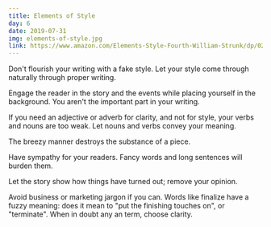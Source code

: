 ```yaml
---
title: Elements of Style
day: 6
date: 2019-07-31
img: elements-of-style.jpg
link: https://www.amazon.com/Elements-Style-Fourth-William-Strunk/dp/020530902X/
---
```


Don't flourish your writing with a fake style. Let your style come through
naturally through proper writing.

Engage the reader in the story and the events while placing yourself in the
background. You aren't the important part in your writing.

If you need an adjective or adverb for clarity, and not for style, your verbs
and nouns are too weak. Let nouns and verbs convey your meaning. 

The breezy manner destroys the substance of a piece.

Have sympathy for your readers. Fancy words and long sentences will burden them.

Let the story show how things have turned out; remove your opinion.

Avoid business or marketing jargon if you can. Words like finalize have a fuzzy
meaning: does it mean to "put the finishing touches on", or "terminate". When in
doubt any an term, choose clarity.
